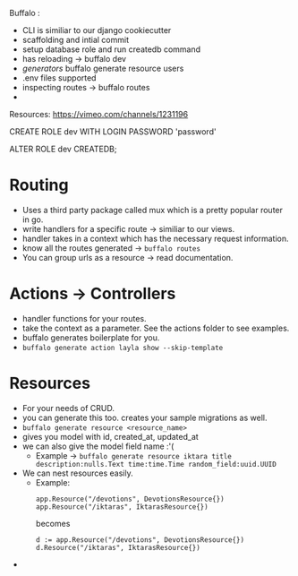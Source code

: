 Buffalo :
- CLI is similiar to our django cookiecutter
- scaffolding and intial commit
- setup database role and run createdb command
- has reloading -> buffalo dev
- *generators* buffalo generate resource users 
- .env files supported
- inspecting routes -> buffalo routes
- 

Resources:
https://vimeo.com/channels/1231196


CREATE ROLE dev WITH LOGIN PASSWORD 'password'

ALTER ROLE dev CREATEDB; 


# Routing
- Uses a third party package called mux which is a pretty popular router in go.
- write handlers for a specific route -> similiar to our views.
- handler takes in a context which has the necessary request information.
- know all the routes generated -> `buffalo routes`
- You can group urls as a resource -> read documentation.


# Actions -> Controllers
- handler functions for your routes.
- take the context as a parameter. See the actions folder to see examples.
- buffalo generates boilerplate for you.
- `buffalo generate action layla show --skip-template`

# Resources
- For your needs of CRUD.
- you can generate this too. creates your sample migrations as well.
- `buffalo generate resource <resource_name>`
- gives you model with id, created_at, updated_at
- we can also give the model field name :'(
    - Example -> `buffalo generate resource iktara title description:nulls.Text time:time.Time random_field:uuid.UUID`
- We can nest resources easily.
    - Example:
        ```
        app.Resource("/devotions", DevotionsResource{})
		app.Resource("/iktaras", IktarasResource{})
        ```
        becomes
        ```
        d := app.Resource("/devotions", DevotionsResource{})
		d.Resource("/iktaras", IktarasResource{})
        ```
- 
